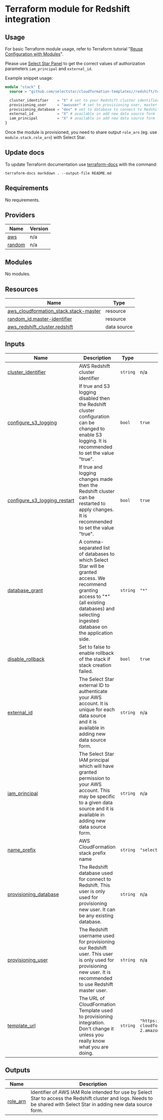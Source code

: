 # Terraform module for Redshift integration

## Usage

For basic Terraform module usage, refer to Terraform tutorial "[Reuse Configuration with Modules](https://developer.hashicorp.com/terraform/tutorials/modules)".

Please use [Select Star Panel](https://app.selectstar.com/) to get the correct values of authorization parameters `iam_principal` and `external_id`.

Example snippet usage:

```terraform
module "stack" {
  source = "github.com/selectstar/cloudformation-templates//redshift/terraform"

  cluster_identifier    = "X" # set to your Redshift cluster identifier, eg. aws_redshift_cluster.primary.cluster_identifier
  provisioning_user     = "awsuser" # set to provisioning user, master user preferred, eg. aws_redshift_cluster.primary.master_username
  provisioning_database = "dev" # set to database to connect to Redshift, eg. aws_redshift_cluster.primary.database_name
  external_id           = "X" # available in add new data source form
  iam_principal         = "X" # available in add new data source form
}
```

Once the module is provisioned, you need to share output `role_arn` (eg. use `module.stack.role_arn`) with Select Star.

## Update docs

To update Terraform documentation use [terraform-docs](https://terraform-docs.io/) with the command:

```
terraform-docs markdown . --output-file README.md
```

<!-- BEGIN_TF_DOCS -->
## Requirements

No requirements.

## Providers

| Name | Version |
|------|---------|
| <a name="provider_aws"></a> [aws](#provider\_aws) | n/a |
| <a name="provider_random"></a> [random](#provider\_random) | n/a |

## Modules

No modules.

## Resources

| Name | Type |
|------|------|
| [aws_cloudformation_stack.stack-master](https://registry.terraform.io/providers/hashicorp/aws/latest/docs/resources/cloudformation_stack) | resource |
| [random_id.master-identifier](https://registry.terraform.io/providers/hashicorp/random/latest/docs/resources/id) | resource |
| [aws_redshift_cluster.redshift](https://registry.terraform.io/providers/hashicorp/aws/latest/docs/data-sources/redshift_cluster) | data source |

## Inputs

| Name | Description | Type | Default | Required |
|------|-------------|------|---------|:--------:|
| <a name="input_cluster_identifier"></a> [cluster\_identifier](#input\_cluster\_identifier) | AWS Redshift cluster identifier | `string` | n/a | yes |
| <a name="input_configure_s3_logging"></a> [configure\_s3\_logging](#input\_configure\_s3\_logging) | If true and S3 logging disabled then the Redshift cluster configuration can be changed to enable S3 logging. It is recommended to set the value "true". | `bool` | `true` | no |
| <a name="input_configure_s3_logging_restart"></a> [configure\_s3\_logging\_restart](#input\_configure\_s3\_logging\_restart) | If true and logging changes made then the Redshift cluster can be restarted to apply changes. It is recommended to set the value "true". | `bool` | `true` | no |
| <a name="input_database_grant"></a> [database\_grant](#input\_database\_grant) | A comma-separated list of databases to which Select Star will be granted access. We recommend granting access to "*" (all existing databases) and selecting ingested database on the application side. | `string` | `"*"` | no |
| <a name="input_disable_rollback"></a> [disable\_rollback](#input\_disable\_rollback) | Set to false to enable rollback of the stack if stack creation failed. | `bool` | `true` | no |
| <a name="input_external_id"></a> [external\_id](#input\_external\_id) | The Select Star external ID to authenticate your AWS account. It is unique for each data source and it is available in adding new data source form. | `string` | n/a | yes |
| <a name="input_iam_principal"></a> [iam\_principal](#input\_iam\_principal) | The Select Star IAM principal which will have granted permission to your AWS account. This may be specific to a given data source and it is available in adding new data source form. | `string` | n/a | yes |
| <a name="input_name_prefix"></a> [name\_prefix](#input\_name\_prefix) | AWS CloudFormation stack prefix name | `string` | `"selectstar-redshift"` | no |
| <a name="input_provisioning_database"></a> [provisioning\_database](#input\_provisioning\_database) | The Redshift database used for connect to Redshift. This user is only used for provisioning new user. It can be any existing database. | `string` | n/a | yes |
| <a name="input_provisioning_user"></a> [provisioning\_user](#input\_provisioning\_user) | The Redshift username used for provisioning our Redshift user. This user is only used for provisioning new user. It is recommended to use Redshift master user. | `string` | n/a | yes |
| <a name="input_template_url"></a> [template\_url](#input\_template\_url) | The URL of CloudFormation Template used to provisioning integration. Don't change it unless you really know what you are doing. | `string` | `"https://select-star-production-cloudformation.s3.us-east-2.amazonaws.com/redshift/SelectStarRedshift.json"` | no |

## Outputs

| Name | Description |
|------|-------------|
| <a name="output_role_arn"></a> [role\_arn](#output\_role\_arn) | Identifier of AWS IAM Role intended for use by Select Star to access the Redshift cluster and logs. Needs to be shared with Select Star in adding new data source form. |
<!-- END_TF_DOCS -->
